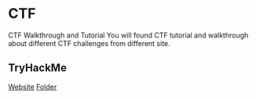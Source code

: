 # CTF
CTF Walkthrough and Tutorial
You will found CTF tutorial and walkthrough about different CTF challenges from different site.

## TryHackMe
[Website](https://tryhackme.com/)
[Folder](/TryHackMe)
